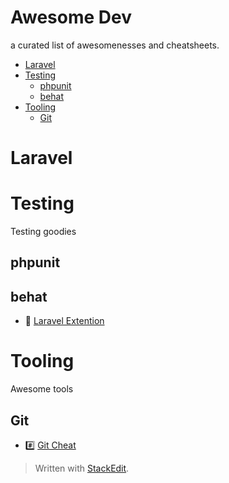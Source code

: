 
# Awesome Dev

a curated list of awesomenesses and cheatsheets.

* [Laravel](#laravel)
* [Testing](#testing)
	* [phpunit](#phpunit)
	* [behat](#behat)
* [Tooling](#tooling)
	* [Git](#git)


# Laravel



# Testing
Testing goodies  

## phpunit

## behat
* :link: [Laravel Extention](https://github.com/laracasts/Behat-Laravel-Extension) 


# Tooling
Awesome tools

## Git
* :hash: [Git Cheat](docs/tooling/gitCheat.md)






> Written with [StackEdit](https://stackedit.io/).
<!--stackedit_data:
eyJoaXN0b3J5IjpbLTE3ODM3MDYyODksMTk0MDY4NjY3LC04OT
c4ODc4MDYsLTcxMzI1ODQ1OF19
-->